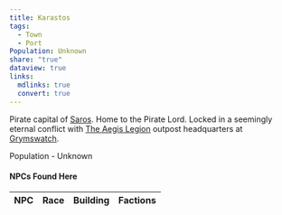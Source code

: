 ```yaml
---
title: Karastos
tags:
  - Town
  - Port
Population: Unknown
share: "true"
dataview: true
links:
  mdlinks: true
  convert: true
---
```


Pirate capital of [Saros](../../../History_&%20Lore/A_Brief_Saros_History.md). Home to the Pirate Lord. Locked in a seemingly eternal conflict with [The Aegis Legion](../../../Factions_&%20Clans/The%20Aegis%20Legion/The_Aegis_Legion.md) outpost headquarters at [Grymswatch](../Grymswatch/Grymswatch.md). 

Population - Unknown

#### NPCs Found Here
| NPC | Race | Building | Factions |
| --- | ---- | -------- | -------- |
